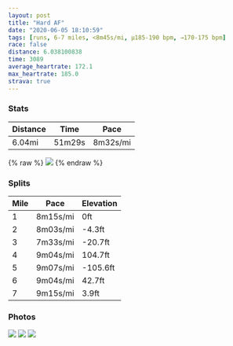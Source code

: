```yaml
---
layout: post
title: "Hard AF"
date: "2020-06-05 18:10:59"
tags: [runs, 6-7 miles, <8m45s/mi, μ185-190 bpm, →170-175 bpm]
race: false
distance: 6.038100838
time: 3089
average_heartrate: 172.1
max_heartrate: 185.0
strava: true
---
```


### Stats

| Distance | Time | Pace |
|----------|------|------|
|6.04mi|51m29s|8m32s/mi|

{% raw %}
<img src='https://maps.googleapis.com/maps/api/staticmap?maptype=roadmap&path=enc:wbwwFljsbM\uAZcA`@m@RBEBHJJ?QQBEN@XV\APL^Et@F^PbBrBB\ATNRXkA@Qd@w@x@iAV_ADa@JWn@aAf@[@MTk@AIJY@W`@MCKN[Jq@C]JW^c@p@WJQAQLsBZmA?a@d@k@L[?kAVa@@w@h@}BAGl@aAZeAf@o@DOLGj@HDNFABHBILCFKVl@LLELd@ZVBREZa@JtCZHDXpAJj@Q~@^bCDDBGBt@DXGx@JJH`@j@bPSh@Hx@CJYdCY`A]P@tAy@FHz@`@\CTTX~@^[?Db@Vb@h@NEPf@TNVFt@`@~@Hn@VzB]^q@p@y@JJPBjB]\NzBQxAVdA\Zl@VPl@FCFFDpATj@Dj@UVJVCb@FRTd@Nl@OrA`@d@@`Ab@LL|AZZh@DRTZZZh@M`@Cf@Pj@l@PZJf@Ef@|@x@z@p@x@`@Ld@PX~@H?FTLvBt@h@d@DTRLfALNNn@@PJFp@~A~@HZf@`@`@t@xAb@X^`Az@DV|Av@p@v@j@THf@P\DRb@n@~Az@ZFVPHRd@DZ`@l@RX^Ld@X`@b@HNLn@F|ApAn@hAf@`@j@|@VNZt@r@Gh@[BGMMNIZy@Xc@^eAZi@?KhA\p@\?\z@y@x@_@j@w@h@UZ[h@aBn@s@tAyB@OVg@`@sAB]GYJs@d@{A`@WZNT?Pq@\g@LEp@w@|@y@\MNUf@MjA_A`@C^Yb@Cr@_@JQRIj@SR@b@c@^W\Ed@e@bBm@|AeAdA_@jBkAvCiAdCaBd@KhA}@vAe@zBmAv@Q`Ac@dA[`@e@XIBOtAa@z@a@^[xBk@lFgCbBc@z@i@XGpAaAdAa@L[r@i@dAJz@G\YZIp@s@ZQp@BRRJMB`@MCa@a@Mw@a@gAe@MGLPcAHw@XgBf@}AQc@MIGq@LiBGeALmBM_AWq@ASf@uDGw@DQHGn@BbBa@RJlBDKNF]@iAEqCH{AEwF`@mE?u@N}@P]Ak@IKKo@CkBWsBP{AA{AWu@?aBRmAJOn@]lB}AxAQnA[t@NBGKqCNUZCTM@DJSPKz@ERHlAKnAQhAPj@?l@ONShBa@HYAS&key=AIzaSyC1MId7bFpkLXNAaYhBSTb8jLyiSqzbDtM&size=800x800&markers=color:yellow|label:S|40.7558,-73.99607&markers=color:green|label:F|40.693099999999966,-73.96955999999996'>
{% endraw %}

### Splits

| Mile | Pace | Elevation |
|------|------|-----------|
|1|8m15s/mi|0ft|
|2|8m03s/mi|-4.3ft|
|3|7m33s/mi|-20.7ft|
|4|9m04s/mi|104.7ft|
|5|9m07s/mi|-105.6ft|
|6|9m04s/mi|42.7ft|
|7|9m15s/mi|3.9ft|

### Photos
<img src='https://dgtzuqphqg23d.cloudfront.net/4en0qwSNh9h5DIlUU0-NS9Kd6i4qkOPkENv62cGT5o4-768x576.jpg'>

<img src='https://dgtzuqphqg23d.cloudfront.net/X2LDhXKpfEhqNkSvm8uvDoVa0tdkzrkMXmsXnW5FPfY-576x768.jpg'>

<img src='https://dgtzuqphqg23d.cloudfront.net/dklpSc2Tiva1TAjsa1JHNugpM-Lf-k2c6SyRuJTqoQ0-576x768.jpg'>
